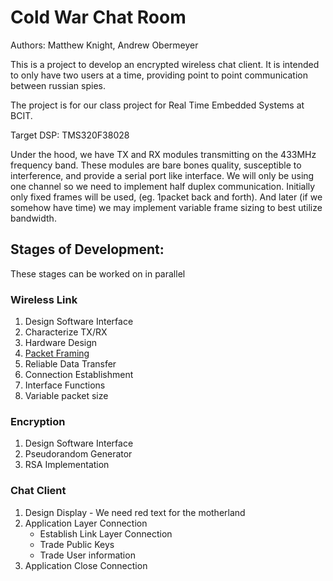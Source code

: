 # Cold War Chat Room

Authors: Matthew Knight, Andrew Obermeyer

This is a project to develop an encrypted wireless chat client. It is intended
to only have two users at a time, providing point to point communication between
russian spies.

The project is for our class project for Real Time Embedded Systems at BCIT.

Target DSP: TMS320F38028

Under the hood, we have TX and RX modules transmitting on the 433MHz frequency
band. These modules are bare bones quality, susceptible to interference, and
provide a serial port like interface. We will only be using one channel so we
need to implement half duplex communication. Initially only fixed frames will be
used, (eg. 1packet back and forth). And later (if we somehow have time) we may
implement variable frame sizing to best utilize bandwidth.

## Stages of Development:

These stages can be worked on in parallel

### Wireless Link

1. Design Software Interface
2. Characterize TX/RX
3. Hardware Design
4. [Packet Framing](./docs/packet_framing.md)
5. Reliable Data Transfer
6. Connection Establishment
7. Interface Functions
8. Variable packet size

### Encryption

1. Design Software Interface
2. Pseudorandom Generator
3. RSA Implementation

### Chat Client

1. Design Display - We need red text for the motherland
2. Application Layer Connection
    - Establish Link Layer Connection
    - Trade Public Keys
    - Trade User information
3. Application Close Connection
